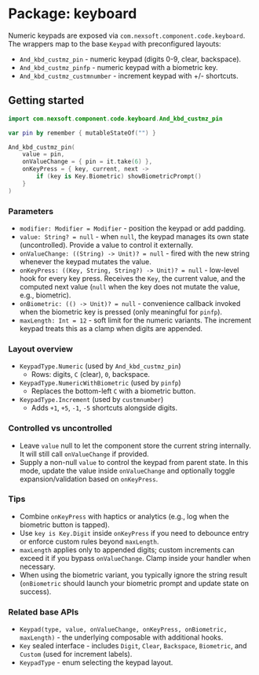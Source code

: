 # Package: keyboard

Numeric keypads are exposed via `com.nexsoft.component.code.keyboard`. The wrappers map to the base `Keypad` with preconfigured layouts:
- `And_kbd_custmz_pin` - numeric keypad (digits 0-9, clear, backspace).
- `And_kbd_custmz_pinfp` - numeric keypad with a biometric key.
- `And_kbd_custmz_custmnumber` - increment keypad with +/- shortcuts.

## Getting started
```kotlin
import com.nexsoft.component.code.keyboard.And_kbd_custmz_pin

var pin by remember { mutableStateOf("") }

And_kbd_custmz_pin(
    value = pin,
    onValueChange = { pin = it.take(6) },
    onKeyPress = { key, current, next ->
        if (key is Key.Biometric) showBiometricPrompt()
    }
)
```

### Parameters
- `modifier: Modifier = Modifier` - position the keypad or add padding.
- `value: String? = null` - when `null`, the keypad manages its own state (uncontrolled). Provide a value to control it externally.
- `onValueChange: ((String) -> Unit)? = null` - fired with the new string whenever the keypad mutates the value.
- `onKeyPress: ((Key, String, String?) -> Unit)? = null` - low-level hook for every key press. Receives the `Key`, the current value, and the computed next value (`null` when the key does not mutate the value, e.g., biometric).
- `onBiometric: (() -> Unit)? = null` - convenience callback invoked when the biometric key is pressed (only meaningful for `pinfp`).
- `maxLength: Int = 12` - soft limit for the numeric variants. The increment keypad treats this as a clamp when digits are appended.

### Layout overview
- `KeypadType.Numeric` (used by `And_kbd_custmz_pin`)
  - Rows: digits, `C` (clear), `0`, backspace.
- `KeypadType.NumericWithBiometric` (used by `pinfp`)
  - Replaces the bottom-left `C` with a biometric button.
- `KeypadType.Increment` (used by `custmnumber`)
  - Adds `+1`, `+5`, `-1`, `-5` shortcuts alongside digits.

### Controlled vs uncontrolled
- Leave `value` null to let the component store the current string internally. It will still call `onValueChange` if provided.
- Supply a non-null `value` to control the keypad from parent state. In this mode, update the value inside `onValueChange` and optionally toggle expansion/validation based on `onKeyPress`.

### Tips
- Combine `onKeyPress` with haptics or analytics (e.g., log when the biometric button is tapped).
- Use `key is Key.Digit` inside `onKeyPress` if you need to debounce entry or enforce custom rules beyond `maxLength`.
- `maxLength` applies only to appended digits; custom increments can exceed it if you bypass `onValueChange`. Clamp inside your handler when necessary.
- When using the biometric variant, you typically ignore the string result (`onBiometric` should launch your biometric prompt and update state on success).

### Related base APIs
- `Keypad(type, value, onValueChange, onKeyPress, onBiometric, maxLength)` - the underlying composable with additional hooks.
- `Key` sealed interface - includes `Digit`, `Clear`, `Backspace`, `Biometric`, and `Custom` (used for increment labels).
- `KeypadType` - enum selecting the keypad layout.
